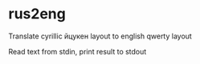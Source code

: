 # rus2eng
Translate cyrillic йцукен layout to english qwerty layout


Read text from stdin, print result to stdout
